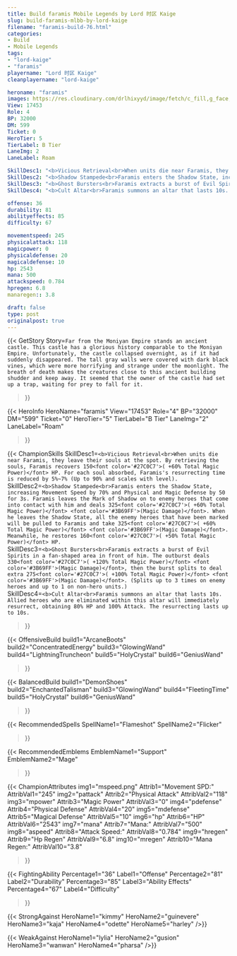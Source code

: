 ```yaml
---
title: Build faramis Mobile Legends by Lord 时区 Kaige
slug: build-faramis-mlbb-by-lord-kaige
filename: "faramis-build-76.html"
categories: 
- Build 
- Mobile Legends
tags: 
- "lord-kaige"
- "faramis"
playername: "Lord 时区 Kaige"
cleanplayername: "lord-kaige"

heroname: "faramis"
images: https://res.cloudinary.com/drlhixyyd/image/fetch/c_fill,g_face,f_auto/https://cdn2-build.mobagenie.my.id/p/images/banner/full/faramis.jpg
View: 17453 
Role: 4 
BP: 32000
DM: 599 
Ticket: 0 
HeroTier: 5 
TierLabel: B Tier 
LaneImg: 2
LaneLabel: Roam 

SkillDesc1: "<b>Vicious Retrieval<br>When units die near Faramis, they leave their souls at the spot. By retrieving the souls, Faramis recovers 150<font color='#27C0C7'>( +60% Total Magic Power)</font> HP. For each soul absorbed, Faramis's resurrecting time is reduced by 5%~7% (Up to 90% and scales with level)."   
SkillDesc2: "<b>Shadow Stampede<br>Faramis enters the Shadow State, increasing Movement Speed by 70% and Physical and Magic Defense by 50 for 3s. Faramis leaves the Mark of Shadow on to enemy heroes that come into contact with him and deals 325<font color='#27C0C7'>( +60% Total Magic Power)</font> <font color='#3B69FF'>(Magic Damage)</font>. When he leaves the Shadow State, all the enemy heroes that have been marked will be pulled to Faramis and take 325<font color='#27C0C7'>( +60% Total Magic Power)</font> <font color='#3B69FF'>(Magic Damage)</font>. Meanwhile, he restores 160<font color='#27C0C7'>( +50% Total Magic Power)</font> HP."   
SkillDesc3: "<b>Ghost Bursters<br>Faramis extracts a burst of Evil Spirits in a fan-shaped area in front of him. The outburst deals 330<font color='#27C0C7'>( +120% Total Magic Power)</font> <font color='#3B69FF'>(Magic Damage)</font>, then the burst splits to deal extra 275<font color='#27C0C7'>( +100% Total Magic Power)</font> <font color='#3B69FF'>(Magic Damage)</font>. (Splits up to 3 times on enemy heroes and up to 1 on non-hero units.)"   
SkillDesc4: "<b>Cult Altar<br>Faramis summons an altar that lasts 10s. Allied heroes who are eliminated within this altar will immediately resurrect, obtaining 80% HP and 100% Attack. The resurrecting lasts up to 10s. "  

offense: 36 
durability: 81 
abilityeffects: 85 
difficulty: 67 

movementspeed: 245
physicalattack: 118
magicpower: 0
physicaldefense: 20
magicaldefense: 10
hp: 2543
mana: 500
attackspeed: 0.784
hpregen: 6.8
manaregen:: 3.8

draft: false
type: post
originalpost: true
---
```



{{< GetStory 
Story=` Far from the Moniyan Empire stands an ancient castle. This castle has a glorious history comparable to the Moniyan Empire. Unfortunately, the castle collapsed overnight, as if it had suddenly disappeared. The tall gray walls were covered with dark black vines, which were more horrifying and strange under the moonlight. The breath of death makes the creatures close to this ancient building shudder and keep away. It seemed that the owner of the castle had set up a trap, waiting for prey to fall for it. ` 
>}}

{{< HeroInfo 
HeroName="faramis" 
View="17453" 
Role="4" 
BP="32000" 
DM="599" 
Ticket="0" 
HeroTier="5" 
TierLabel="B Tier" 
LaneImg="2" 
LaneLabel="Roam" 
>}}
 
{{< ChampionSkills 
SkillDesc1=`<b>Vicious Retrieval<br>When units die near Faramis, they leave their souls at the spot. By retrieving the souls, Faramis recovers 150<font color='#27C0C7'>( +60% Total Magic Power)</font> HP. For each soul absorbed, Faramis's resurrecting time is reduced by 5%~7% (Up to 90% and scales with level).`   
SkillDesc2=`<b>Shadow Stampede<br>Faramis enters the Shadow State, increasing Movement Speed by 70% and Physical and Magic Defense by 50 for 3s. Faramis leaves the Mark of Shadow on to enemy heroes that come into contact with him and deals 325<font color='#27C0C7'>( +60% Total Magic Power)</font> <font color='#3B69FF'>(Magic Damage)</font>. When he leaves the Shadow State, all the enemy heroes that have been marked will be pulled to Faramis and take 325<font color='#27C0C7'>( +60% Total Magic Power)</font> <font color='#3B69FF'>(Magic Damage)</font>. Meanwhile, he restores 160<font color='#27C0C7'>( +50% Total Magic Power)</font> HP.`   
SkillDesc3=`<b>Ghost Bursters<br>Faramis extracts a burst of Evil Spirits in a fan-shaped area in front of him. The outburst deals 330<font color='#27C0C7'>( +120% Total Magic Power)</font> <font color='#3B69FF'>(Magic Damage)</font>, then the burst splits to deal extra 275<font color='#27C0C7'>( +100% Total Magic Power)</font> <font color='#3B69FF'>(Magic Damage)</font>. (Splits up to 3 times on enemy heroes and up to 1 on non-hero units.)`   
SkillDesc4=`<b>Cult Altar<br>Faramis summons an altar that lasts 10s. Allied heroes who are eliminated within this altar will immediately resurrect, obtaining 80% HP and 100% Attack. The resurrecting lasts up to 10s. `   
>}}

{{< OffensiveBuild 
build1="ArcaneBoots"  
build2="ConcentratedEnergy" 
build3="GlowingWand" 
build4="LightningTruncheon" 
build5="HolyCrystal" 
build6="GeniusWand" 
>}} 

{{< BalancedBuild 
build1="DemonShoes"  
build2="EnchantedTalisman" 
build3="GlowingWand" 
build4="FleetingTime" 
build5="HolyCrystal" 
build6="GeniusWand" 
>}}


{{< RecommendedSpells 
SpellName1="Flameshot" 
SpellName2="Flicker" 
>}}  

{{< RecommendedEmblems 
EmblemName1="Support" 
EmblemName2="Mage" 
>}}   


{{< ChampionAttributes
img1="mspeed.png" Attrib1="Movement SPD:" AttribVal1="245"
img2="pattack" Attrib2="Physical Attack" AttribVal2="118"
img3="mpower" Attrib3="Magic Power" AttribVal3="0"
img4="pdefense" Attrib4="Physical Defense" AttribVal4="20"
img5="mdefense" Attrib5="Magical Defense" AttribVal5="10"
img6="hp" Attrib6="HP" AttribVal6="2543"
img7="mana" Attrib7="Mana:" AttribVal7="500"
img8="aspeed" Attrib8="Attack Speed:" AttribVal8="0.784"
img9="hregen" Attrib9="Hp Regen" AttribVal9="6.8"
img10="mregen" Attrib10="Mana Regen:" AttribVal10="3.8"
>}}


{{< FightingAbility
Percentage1="36" Label1="Offense"
Percentage2="81" Label2="Durability"
Percentage3="85" Label3="Ability Effects"
Percentage4="67" Label4="Difficulty"
 >}}

{{< StrongAgainst 
HeroName1="kimmy"
HeroName2="guinevere"
HeroName3="kaja"
HeroName4="odette"
HeroName5="harley"
/>}}

{{< WeakAgainst
HeroName1="lylia"
HeroName2="gusion"
HeroName3="wanwan"
HeroName4="pharsa"
/>}}
